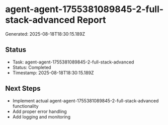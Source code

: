# agent-agent-1755381089845-2-full-stack-advanced Report

Generated: 2025-08-18T18:30:15.189Z

## Status
- Task: agent-agent-1755381089845-2-full-stack-advanced
- Status: Completed
- Timestamp: 2025-08-18T18:30:15.189Z

## Next Steps
- Implement actual agent-agent-1755381089845-2-full-stack-advanced functionality
- Add proper error handling
- Add logging and monitoring
